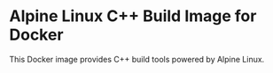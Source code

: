 # Alpine Linux C++ Build Image for Docker

This Docker image provides C++ build tools powered by Alpine Linux.
